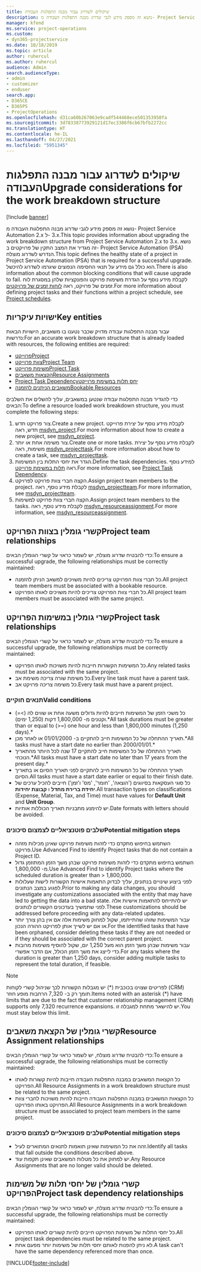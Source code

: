 ```yaml
---
title: שיקולים לשדרוג עבור מבנה התפלגות העבודה
description: נושא זה מספק מידע לגבי שדרוג מבנה התפלגות העבודה מ- Project Service Automation 2.x ל- ‎3.x.
manager: kfend
ms.service: project-operations
ms.custom:
- dyn365-projectservice
ms.date: 10/18/2019
ms.topic: article
author: ruhercul
ms.author: ruhercul
audience: Admin
search.audienceType:
- admin
- customizer
- enduser
search.app:
- D365CE
- D365PS
- ProjectOperations
ms.openlocfilehash: d31ca60b267063e9cadf544468ece501353950fa
ms.sourcegitcommit: 3d78338773929121d17ec3386f6cb67bfb2272cc
ms.translationtype: HT
ms.contentlocale: he-IL
ms.lasthandoff: 04/27/2021
ms.locfileid: "5951345"
---
```

# <a name="upgrade-considerations-for-the-work-breakdown-structure"></a><span data-ttu-id="a488d-103">שיקולים לשדרוג עבור מבנה התפלגות העבודה</span><span class="sxs-lookup"><span data-stu-id="a488d-103">Upgrade considerations for the work breakdown structure</span></span>

[!include [banner](../includes/psa-now-project-operations.md)]

<span data-ttu-id="a488d-104">נושא זה מספק מידע לגבי שדרוג מבנה התפלגות העבודה מ- Project Service Automation 2.x ל- ‎3.x.</span><span class="sxs-lookup"><span data-stu-id="a488d-104">This topic provides information about upgrading the work breakdown structure from Project Service Automation 2.x to 3.x.</span></span> <span data-ttu-id="a488d-105">נושא זה מגדיר את המצב התקין של פרויקטים ב- Project Service Automation ‏(PSA) הנדרש לשדרוג מוצלח.</span><span class="sxs-lookup"><span data-stu-id="a488d-105">This topic defines the healthy state of a project in Project Service Automation (PSA) that is required for a successful upgrade.</span></span> <span data-ttu-id="a488d-106">הוא כולל גם מידע על תנאי החסימה הנפוצים שיגרמו לשדרוג להיכשל.</span><span class="sxs-lookup"><span data-stu-id="a488d-106">There is also information about the common blocking conditions that will cause upgrade to fail.</span></span> <span data-ttu-id="a488d-107">לקבלת מידע נוסף על הגדרת משימות פרויקט והפונקציות שלהן במסגרת לוח זמנים של פרויקט, ראה [לוחות זמנים של פרויקטים](project-creating.md).</span><span class="sxs-lookup"><span data-stu-id="a488d-107">For more information about defining project tasks and their functions within a project schedule, see [Project schedules](project-creating.md).</span></span>

## <a name="key-entities"></a><span data-ttu-id="a488d-108">ישויות עיקריות</span><span class="sxs-lookup"><span data-stu-id="a488d-108">Key entities</span></span>
<span data-ttu-id="a488d-109">עבור מבנה התפלגות עבודה מדויק שכבר נטענו בו משאבים, הישויות הבאות נדרשות:</span><span class="sxs-lookup"><span data-stu-id="a488d-109">For an accurate work breakdown structure that is already loaded with resources, the following entities are required:</span></span>

- [<span data-ttu-id="a488d-110">פרוייקט</span><span class="sxs-lookup"><span data-stu-id="a488d-110">Project</span></span>](/dynamics365/customerengagement/on-premises/developer/entities/msdyn_project)
- [<span data-ttu-id="a488d-111">צוות פרוייקט</span><span class="sxs-lookup"><span data-stu-id="a488d-111">Project Team</span></span>](/dynamics365/customerengagement/on-premises/developer/entities/msdyn_projectteam)
- [<span data-ttu-id="a488d-112">משימת פרוייקט</span><span class="sxs-lookup"><span data-stu-id="a488d-112">Project Task</span></span>](/dynamics365/customerengagement/on-premises/developer/entities/msdyn_projecttask)
- [<span data-ttu-id="a488d-113">הקצאות משאבים</span><span class="sxs-lookup"><span data-stu-id="a488d-113">Resource Assignments</span></span>](/dynamics365/customerengagement/on-premises/developer/entities/msdyn_resourceassignment)
- [<span data-ttu-id="a488d-114">‏‫יחס תלות במשימת פרוייקט</span><span class="sxs-lookup"><span data-stu-id="a488d-114">Project Task Dependency</span></span>](/dynamics365/customerengagement/on-premises/developer/entities/msdyn_projecttaskdependency)
- [<span data-ttu-id="a488d-115">משאבים הניתנים להזמנה</span><span class="sxs-lookup"><span data-stu-id="a488d-115">Bookable Resources</span></span>](/dynamics365/customerengagement/on-premises/developer/entities/bookableresource)

<span data-ttu-id="a488d-116">כדי להגדיר מבנה התפלגות עבודה שנטען במשאבים, עליך להשלים את השלבים הבאים:</span><span class="sxs-lookup"><span data-stu-id="a488d-116">To define a resource loaded work breakdown structure, you must complete the following steps:</span></span>

1. <span data-ttu-id="a488d-117">צור פרויקט חדש.</span><span class="sxs-lookup"><span data-stu-id="a488d-117">Create a new project.</span></span> <span data-ttu-id="a488d-118">לקבלת מידע נוסף על יצירת פרוייקט חדש, ראה [msdyn_project](/dynamics365/customerengagement/on-premises/developer/entities/msdyn_project).</span><span class="sxs-lookup"><span data-stu-id="a488d-118">For more information about how to create a new project, see [msdyn_project](/dynamics365/customerengagement/on-premises/developer/entities/msdyn_project).</span></span>
2. <span data-ttu-id="a488d-119">צור משימה אחת או יותר.</span><span class="sxs-lookup"><span data-stu-id="a488d-119">Create one or more tasks.</span></span> <span data-ttu-id="a488d-120">לקבלת מידע נוסף על יצירת משימות, ראה [msdyn_projecttask](/dynamics365/customerengagement/on-premises/developer/entities/msdyn_projecttask).</span><span class="sxs-lookup"><span data-stu-id="a488d-120">For more information about how to create a task, see [msdyn_projecttask](/dynamics365/customerengagement/on-premises/developer/entities/msdyn_projecttask).</span></span>
3. <span data-ttu-id="a488d-121">הגדר את יחסי התלות בין המשימות.</span><span class="sxs-lookup"><span data-stu-id="a488d-121">Define the task dependencies.</span></span> <span data-ttu-id="a488d-122">למידע נוסף ראה [תלות במשימת פרוייקט](/dynamics365/customerengagement/on-premises/developer/entities/msdyn_projecttaskdependency).</span><span class="sxs-lookup"><span data-stu-id="a488d-122">For more information, see [Project Task Dependency](/dynamics365/customerengagement/on-premises/developer/entities/msdyn_projecttaskdependency).</span></span>
4. <span data-ttu-id="a488d-123">הקצה חברי צוות פרויקט לפרויקט.</span><span class="sxs-lookup"><span data-stu-id="a488d-123">Assign project team members to the project.</span></span> <span data-ttu-id="a488d-124">לקבלת מידע נוסף, ראה [msdyn_projectteam](/dynamics365/customerengagement/on-premises/developer/entities/msdyn_projectteam).</span><span class="sxs-lookup"><span data-stu-id="a488d-124">For more information, see [msdyn_projectteam](/dynamics365/customerengagement/on-premises/developer/entities/msdyn_projectteam).</span></span>
5. <span data-ttu-id="a488d-125">הקצה חברי צוות פרויקט למשימות.</span><span class="sxs-lookup"><span data-stu-id="a488d-125">Assign project team members to the tasks.</span></span> <span data-ttu-id="a488d-126">לקבלת מידע נוסף, ראה [msdyn_resourceassignment](/dynamics365/customerengagement/on-premises/developer/entities/msdyn_resourceassignment).</span><span class="sxs-lookup"><span data-stu-id="a488d-126">For more information, see [msdyn_resourceassignment](/dynamics365/customerengagement/on-premises/developer/entities/msdyn_resourceassignment).</span></span>

## <a name="project-team-relationships"></a><span data-ttu-id="a488d-127">קשרי גומלין בצוות הפרויקט</span><span class="sxs-lookup"><span data-stu-id="a488d-127">Project team relationships</span></span>

<span data-ttu-id="a488d-128">כדי להבטיח שדרוג מוצלח, יש לשמור כראוי על קשרי הגומלין הבאים:</span><span class="sxs-lookup"><span data-stu-id="a488d-128">To ensure a successful upgrade, the following relationships must be correctly maintained:</span></span>
- <span data-ttu-id="a488d-129">כל חברי צוות הפרויקט צריכים להיות משויכים למשאב הניתן להזמנה.</span><span class="sxs-lookup"><span data-stu-id="a488d-129">All project team members must be associated with a bookable resource.</span></span>
- <span data-ttu-id="a488d-130">כל חברי צוות הפרויקט צריכים להיות משויכים לאותו הפרויקט.</span><span class="sxs-lookup"><span data-stu-id="a488d-130">All project team members must be associated with the same project.</span></span> 

## <a name="project-task-relationships"></a><span data-ttu-id="a488d-131">קשרי גומלין במשימות הפרויקט</span><span class="sxs-lookup"><span data-stu-id="a488d-131">Project task relationships</span></span>
<span data-ttu-id="a488d-132">כדי להבטיח שדרוג מוצלח, יש לשמור כראוי על קשרי הגומלין הבאים:</span><span class="sxs-lookup"><span data-stu-id="a488d-132">To ensure a successful upgrade, the following relationships must be correctly maintained:</span></span>

- <span data-ttu-id="a488d-133">כל המשימות הקשורות חייבות להיות משויכות לאותו הפרויקט.</span><span class="sxs-lookup"><span data-stu-id="a488d-133">Any related tasks must be associated with the same project.</span></span>
- <span data-ttu-id="a488d-134">כל משימת שורה צריכה משימת אב.</span><span class="sxs-lookup"><span data-stu-id="a488d-134">Every line task must have a parent task.</span></span>
- <span data-ttu-id="a488d-135">כל משימה צריכה פרויקט אב.</span><span class="sxs-lookup"><span data-stu-id="a488d-135">Every task must have a parent project.</span></span>

### <a name="valid-conditions"></a><span data-ttu-id="a488d-136">תנאים חוקיים</span><span class="sxs-lookup"><span data-stu-id="a488d-136">Valid conditions</span></span>

- <span data-ttu-id="a488d-137">כל משכי הזמן של המשימות חייבים להיות גדולים משעה אחת או שווים לה (>=) וקטנים מ- 1,800,000 דקות (1,250 ימים).\*</span><span class="sxs-lookup"><span data-stu-id="a488d-137">All task durations must be greater than or equal to (>=) one hour and less than 1,800,000 minutes (1,250 days).\*</span></span>
- <span data-ttu-id="a488d-138">תאריך ההתחלה של כל המשימות חייב להתקיים ב- 01/01/2000 או לאחר מכן.\*</span><span class="sxs-lookup"><span data-stu-id="a488d-138">All tasks must have a start date no earlier than 2000/01/01.\*</span></span>
- <span data-ttu-id="a488d-139">תאריך ההתחלה של כל המשימות חייב להתקיים 17 שנה לכל היותר מהתאריך הנוכחי.\*</span><span class="sxs-lookup"><span data-stu-id="a488d-139">All tasks must have a start date no later than 17 years from the present day.\*</span></span>
- <span data-ttu-id="a488d-140">תאריך ההתחלה של כל המשימות חייב להתקיים לפני תאריך הסיום או בתאריך הסיום.</span><span class="sxs-lookup"><span data-stu-id="a488d-140">All tasks must have a start date earlier or equal to their finish date.</span></span>
- <span data-ttu-id="a488d-141">כל סוגי העסקאות בסיווגים ('הוצאה', 'חומר', 'מס' ו'זמן') חייבים להכיל ערכים של **יחידת ברירת מחדל** ו **קבוצת יחידות**.</span><span class="sxs-lookup"><span data-stu-id="a488d-141">All transaction types on classifications (Expense, Material, Tax, and Time) must have values for **Default Unit** and **Unit Group**.</span></span>
- <span data-ttu-id="a488d-142">יש להימנע מתבניות תאריך הכוללות אותיות.</span><span class="sxs-lookup"><span data-stu-id="a488d-142">Date formats with letters should be avoided.</span></span>

### <a name="potential-mitigation-steps"></a><span data-ttu-id="a488d-143">שלבים פוטנציאליים לצמצום סיכונים</span><span class="sxs-lookup"><span data-stu-id="a488d-143">Potential mitigation steps</span></span>
- <span data-ttu-id="a488d-144">השתמש בחיפוש מתקדם כדי לזהות משימות פרויקט שאינן מכילות מזהה פרויקט.</span><span class="sxs-lookup"><span data-stu-id="a488d-144">Use Advanced Find to identify Project tasks that do not contain a Project ID.</span></span>
- <span data-ttu-id="a488d-145">השתמש בחיפוש מתקדם כדי לזהות משימות פרויקט שבהן משך הזמן המתוזמן גדול מ- 1,800,000.</span><span class="sxs-lookup"><span data-stu-id="a488d-145">Use Advanced Find to identify Project tasks where the scheduled duration is greater than > 1,800,000.</span></span>
- <span data-ttu-id="a488d-146">לפני ביצוע שינויים בנתונים, עליך לבדוק התאמות אישיות הקשורות לישות שעלולות לפגוע במצב הנתונים.</span><span class="sxs-lookup"><span data-stu-id="a488d-146">Prior to making any data changes, you should investigate any customizations associated with the entity that may have led to getting the data into a bad state.</span></span> <span data-ttu-id="a488d-147">יש להתייחס להתאמות אישיות אלה לפני שתמשיך בעדכונים הקשורים לנתונים.</span><span class="sxs-lookup"><span data-stu-id="a488d-147">These customizations should be addressed before proceeding with any data-related updates.</span></span>
- <span data-ttu-id="a488d-148">עבור המשימות שזוהו שהתייתמו, שקול למחוק משימות אלה אם אין בהן צורך יותר או אם יש לשייך אותן לפרויקט ההורה הנכון.</span><span class="sxs-lookup"><span data-stu-id="a488d-148">For the identified tasks that have been orphaned, consider deleting these tasks if they are not needed or if they should be associated with the correct parent project.</span></span>
- <span data-ttu-id="a488d-149">עבור משימות שבהן משך הזמן הוא מעל 1,250 יום, שקול להוסיף משימות מרובות כדי לייצג את משך הזמן הכולל, אם הדבר אפשרי.</span><span class="sxs-lookup"><span data-stu-id="a488d-149">For any tasks where the duration is greater than 1,250 days, consider adding multiple tasks to represent the total duration, if feasible.</span></span>

> [!NOTE]
> <span data-ttu-id="a488d-150">לפריטים שצוינו בכוכבית (\*) יש מגבלות הקשורות לכך שניהול קשרי לקוחות (CRM) תומך רק ב- 7,320 הרחבות מופע חוזר.</span><span class="sxs-lookup"><span data-stu-id="a488d-150">Items noted with an asterisk (\*) have limits that are due to the fact that customer relationship management (CRM) supports only 7,320 recurrence expansions.</span></span> <span data-ttu-id="a488d-151">יש להישאר מתחת למגבלה זו.</span><span class="sxs-lookup"><span data-stu-id="a488d-151">You must stay below this limit.</span></span>

## <a name="resource-assignment-relationships"></a><span data-ttu-id="a488d-152">קשרי גומלין של הקצאת משאבים</span><span class="sxs-lookup"><span data-stu-id="a488d-152">Resource Assignment relationships</span></span>
<span data-ttu-id="a488d-153">כדי להבטיח שדרוג מוצלח, יש לשמור כראוי על קשרי הגומלין הבאים:</span><span class="sxs-lookup"><span data-stu-id="a488d-153">To ensure a successful upgrade, the following relationships must be correctly maintained:</span></span>

- <span data-ttu-id="a488d-154">כל הקצאות המשאבים במבנה התפלגות העבודה חייבות להיות קשורות לאותו הפרויקט.</span><span class="sxs-lookup"><span data-stu-id="a488d-154">All Resource Assignments in a work breakdown structure must be related to the same project.</span></span>
- <span data-ttu-id="a488d-155">כל הקצאות המשאבים במבנה התפלגות העבודה חייבות להיות משויכות לחברי צוות הפרויקט באותו הפרויקט.</span><span class="sxs-lookup"><span data-stu-id="a488d-155">All Resource Assignments in a work breakdown structure must be associated to project team members in the same project.</span></span>

### <a name="potential-mitigation-steps"></a><span data-ttu-id="a488d-156">שלבים פוטנציאליים לצמצום סיכונים</span><span class="sxs-lookup"><span data-stu-id="a488d-156">Potential mitigation steps</span></span>
- <span data-ttu-id="a488d-157">זהה את כל המשימות שאינן תואמות לתנאים המתוארים לעיל.</span><span class="sxs-lookup"><span data-stu-id="a488d-157">Identify all tasks that fall outside the conditions described above.</span></span>  
- <span data-ttu-id="a488d-158">יש למחוק את כל מטלות המשאבים שאינן תקפות עוד.</span><span class="sxs-lookup"><span data-stu-id="a488d-158">Any Resource Assignments that are no longer valid should be deleted.</span></span>

## <a name="project-task-dependency-relationships"></a><span data-ttu-id="a488d-159">קשרי גומלין של יחסי תלות של משימות הפרויקט</span><span class="sxs-lookup"><span data-stu-id="a488d-159">Project task dependency relationships</span></span>
<span data-ttu-id="a488d-160">כדי להבטיח שדרוג מוצלח, יש לשמור כראוי על קשרי הגומלין הבאים:</span><span class="sxs-lookup"><span data-stu-id="a488d-160">To ensure a successful upgrade, the following relationships must be correctly maintained:</span></span>

- <span data-ttu-id="a488d-161">כל יחסי התלות של משימות הפרויקט חייבים להיות קשורים לאותו הפרויקט.</span><span class="sxs-lookup"><span data-stu-id="a488d-161">All project task dependencies must be related to the same project.</span></span>
- <span data-ttu-id="a488d-162">לא ניתן להפנות לאותם יחסי תלות של משימות יותר מפעם אחת.</span><span class="sxs-lookup"><span data-stu-id="a488d-162">A task can't have the same dependency referenced more than once.</span></span>


[!INCLUDE[footer-include](../includes/footer-banner.md)]